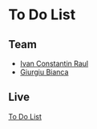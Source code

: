 # To Do List

## Team

- [Ivan Constantin Raul](https://github.com/constantinraulivan)
- [Giurgiu Bianca](https://github.com/biancagrg)

## Live

[To Do List](https://constantinraulivan.github.io/to-do-list/)
